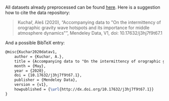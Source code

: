 All datasets already preprocessed can be found [here](https://data.mendeley.com/datasets/j3hj7f9t67/draft?a=58611508-4e4e-4f44-8e39-c13080528787).
Here is a suggestion how to cite the data repository:

> Kuchař, Aleš (2020), “Accompanying data to "On the intermittency of orographic gravity wave hotspots and its importance for middle atmosphere dynamics"”, Mendeley Data, V1, doi: 10.17632/j3hj7f9t67.1

And a possible BibTeX entry:

```tex
@misc{Kuchar2020datav1,  
    author = {Kuchar, A.},
    title = {Accompanying data to "On the intermittency of orographic gravity wave hotspots and its importance for middle atmosphere dynamics"},  
    month = {May},
    year = {2020},  
    doi = {10.17632/j3hj7f9t67.1},
    publisher = {Mendeley Data},  
    version = {v1},
    howpublished = {\url{http://dx.doi.org/10.17632/j3hj7f9t67.1}}  
}
```

